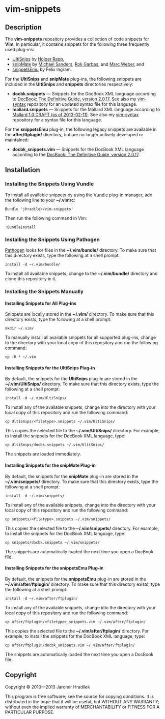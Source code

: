 # vim-snippets

## Description

The **vim-snippets** repository provides a collection of code snippets for **Vim**. In particular, it contains snippets for the following three frequently used plug-ins:

* [UltiSnips](https://github.com/SirVer/ultisnips) by [Holger Rapp](https://github.com/SirVer),
* [snipMate](https://github.com/msanders/snipmate.vim) by [Michael Sanders](https://github.com/msanders), [Rok Garbas](https://github.com/garbas), and [Marc Weber](https://github.com/MarcWeber), and
* [snippetsEmu](http://www.vim.org/scripts/script.php?script_id=1318) by Felix Ingram.

For the **UltiSnips** and **snipMate** plug-ins, the following snippets are included in the **UltiSnips** and **snippets** directories respectively:

* **docbk.snippets** — Snippets for the DocBook XML language according to [DocBook: The Definitive Guide, version 2.0.17](http://www.docbook.org/tdg/). See also my [vim-syntax](https://github.com/jhradilek/vim-syntax) repository for an updated syntax file for this language.
* **mallard.snippets** — Snippets for the Mallard XML language according to [Mallard 1.0 DRAFT (as of 2013-02-11)](http://projectmallard.org/1.0/index.html). See also my [vim-syntax](https://github.com/jhradilek/vim-syntax) repository for a syntax file for this language.

For the **snippetsEmu** plug-in, the following legacy snippets are available in the **after/ftplugin/** directory, but are no longer actively developed or maintained:

* **docbk_snippets.vim** — Snippets for the DocBook XML language according to the [DocBook: The Definitive Guide, version 2.0.17](http://www.docbook.org/tdg/).

## Installation

### Installing the Snippets Using Vundle

To install all available snippets by using the [Vundle](https://github.com/gmarik/vundle) plug-in manager, add the following line to your **~/.vimrc**:

    Bundle 'jhradilek/vim-snippets'

Then run the following command in Vim:

    :BundleInstall

### Installing the Snippets Using Pathogen

[Pathogen](https://github.com/tpope/vim-pathogen) looks for files in the **~/.vim/bundle/** directory. To make sure that this directory exists, type the following at a shell prompt:

    install -d ~/.vim/bundle/

To install all available snippets, change to the **~/.vim/bundle/** directory and clone this repository in it.

### Installing the Snippets Manually

#### Installing Snippets for All Plug-ins

Snippets are locally stored in the **~/.vim/** directory. To make sure that this directory exists, type the following at a shell prompt:

    mkdir ~/.vim/

To manually install all available snippets for all supported plug-ins, change to the directory with your local copy of this repository and run the following command:

    cp -R * ~/.vim

#### Installing Snippets for the UltiSnips Plug-in

By default, the snippets for the **UltiSnips** plug-in are stored in the **~/.vim/UltiSnips/** directory. To make sure that this directory exists, type the following at a shell prompt:

    install -d ~/.vim/UltiSnips/

To install any of the available snippets, change into the directory with your local copy of this repository and run the following command:

    cp UltiSnips/<filetype>.snippets ~/.vim/UltiSnips/

This copies the selected file to the **~/.vim/UltiSnips/** directory. For example, to install the snippets for the DocBook XML language, type:

    cp UltiSnips/docbk.snippets ~/.vim/UltiSnips/

The snippets are loaded immediately.

#### Installing Snippets for the snipMate Plug-in

By default, the snippets for the **snipMate** plug-in are stored in the **~/.vim/snippets/** directory. To make sure that this directory exists, type the following at a shell prompt:

    install -d ~/.vim/snippets/

To install any of the available snippets, change into the directory with your local copy of this repository and run the following command:

    cp snippets/<filetype>.snippets ~/.vim/snippets/

This copies the selected file to the **~/.vim/snippets/** directory. For example, to install the snippets for the DocBook XML language, type:

    cp snippets/docbk.snippets ~/.vim/snippets/

The snippets are automatically loaded the next time you open a DocBook file.

#### Installing Snippets for the snippetsEmu Plug-in

By default, the snippets for the **snippetsEmu** plug-in are stored in the **~/.vim/after/ftplugin/** directory. To make sure that this directory exists, type the following at a shell prompt:

    install -d ~/.vim/after/ftplugin/

To install any of the available snippets, change into the directory with your local copy of this repository and run the following command:

    cp after/ftplugin/<filetype>_snippets.vim ~/.vim/after/ftplugin/

This copies the selected file to the **~/.vim/after/ftplugin/** directory. For example, to install the snippets for the DocBook XML language, type:

    cp after/ftplugin/docbk_snippets.vim ~/.vim/after/ftplugin/

The snippets are automatically loaded the next time you open a DocBook file.

## Copyright

Copyright © 2010—2013 Jaromir Hradilek

This program is free software; see the source for copying conditions. It is distributed in the hope that it will be useful, but WITHOUT ANY WARRANTY; without even the implied warranty of MERCHANTABILITY or FITNESS FOR A PARTICULAR PURPOSE.
